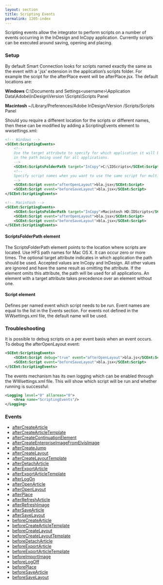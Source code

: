 ```yaml
---
layout: section
title: Scripting Events
permalink: 1205-index
---
```

Scripting events allow the integrator to perform scripts on a number of events occurring in the InDesign and InCopy application. Currently scripts can be executed around saving, opening and placing.

### Setup
By default Smart Connection looks for scripts named exactly the same as the event with a ‘.jsx’ extension in the application’s scripts folder. For example the script for the afterPlace event will be afterPlace.jsx. The default locations are:

**Windows** C:\Documents and Settings\<username>\Application Data\Adobe\InDesign\Version <x>\Scripts\Scripts Panel

**Macintosh** ~/Library/Preferences/Adobe InDesign/Version <x>/Scripts/Scripts Panel

Should you require a different location for the scripts or different names, then these can be modified by adding a ScriptingEvents element to wwsettings.xml:

```xml
<!-- Windows -->
<SCEnt:ScriptingEvents>
    <!--
    Use the target attribute to specify for which application it will be used. Omitting the attribute will result
    in the path being used for all applications.
    -->
    <SCEnt:ScriptsFolderPath target="InCopy">C:\IDScripts</SCEnt:ScriptsFolderPath>
    <!--
    Specify script names when you want to use the same script for multiple events.
    -->
    <SCEnt:Script event="afterOpenLayout">bla.jsx</SCEnt:Script>
    <SCEnt:Script event="beforeSaveLayout">bla.jsx</SCEnt:Script>
</SCEnt:ScriptingEvents>

<!-- Macintosh -->
<SCEnt:ScriptingEvents>
    <SCEnt:ScriptsFolderPath target="InCopy">Macintosh HD:IDScripts</SCEnt:ScriptsFolderPath>
    <SCEnt:Script event="afterOpenLayout">bla.jsx</SCEnt:Script>
    <SCEnt:Script event="beforeSaveLayout">bla.jsx</SCEnt:Script>
</SCEnt:ScriptingEvents>
```

#### ScriptsFolderPath element
The ScriptsFolderPath element points to the location where scripts are located. Use HFS path names for Mac OS X. It can occur zero or more times.
The optional target attribute indicates in which application the path should be used. Accepted values are InCopy and InDesign. All other values are ignored and have the same result as omitting the attribute. If the element omits this attribute, the path will be used for all applications. An element with a target attribute takes precedence over an element without one.

#### Script element
Defines per named event which script needs to be run. Event names are equal to the list in the Events section. For events not defined in the WWsettings.xml file, the default name will be used.

### Troubleshooting
It is possible to debug scripts on a per event basis when an event occurs. To debug the afterOpenLayout event:
```xml
<SCEnt:ScriptingEvents>
    <SCEnt:Script debug="true" event="afterOpenLayout">bla.js</SCEnt:Script>
    <SCEnt:Script event="beforeSaveLayout">bla.jsx</SCEnt:Script>
</SCEnt:ScriptingEvents>
```

The events mechanism has its own logging which can be enabled through the WWsettings.xml file. This will show which script will be run and whether running is successful:
```xml
<Logging level="0" allareas="0">
    <Area name="ScriptingEvents"/>
</Logging>
```

### Events

* [afterCreateArticle](./Events/afterCreateArticle.md)
* [afterCreateArticleTemplate](./Events/afterCreateArticleTemplate.md)
* [afterCreateContinuationElement](./Events/afterCreateContinuationElement.md)
* [afterCreateEnterpriseImageFromElvisImage](./Events/afterCreateEnterpriseImageFromElvisImage.md)
* [afterCreateJump](./Events/afterCreateJump.md)
* [afterCreateLayout](./Events/afterCreateLayout.md)
* [afterCreateLayoutTemplate](./Events/afterCreateLayoutTemplate.md)
* [afterDetachArticle](./Events/afterDetachArticle.md)
* [afterExportArticle](./Events/afterExportArticle.md)
* [afterExportArticleTemplate](./Events/afterExportArticleTemplate.md)
* [afterLogOn](./Events/afterLogOn.md)
* [afterOpenArticle](./Events/afterOpenArticle.md)
* [afterOpenLayout](./Events/afterOpenLayout.md)
* [afterPlace](./Events/afterPlace.md)
* [afterRefreshArticle](./Events/afterRefreshArticle.md)
* [afterRefreshImage](./Events/afterRefreshImage.md)
* [afterSaveArticle](./Events/afterSaveArticle.md)
* [afterSaveLayout](./Events/afterSaveLayout.md)
* [beforeCreateArticle](./Events/beforeCreateArticle.md)
* [beforeCreateArticleTemplate](./Events/beforeCreateArticleTemplate.md)
* [beforeCreateLayout](./Events/beforeCreateLayout.md)
* [beforeCreateLayoutTemplate](./Events/beforeCreateLayoutTemplate.md)
* [beforeDetachArticle](./Events/beforeDetachArticle.md)
* [beforeExportArticle](./Events/beforeExportArticle.md)
* [beforeExportArticleTemplate](./Events/beforeExportArticleTemplate.md)
* [beforeImportImage](./Events/beforeImportImage.md)
* [beforeLogOff](./Events/beforeLogOff.md)
* [beforePlace](./Events/beforePlace.md)
* [beforeSaveArticle](./Events/beforeSaveArticle.md)
* [beforeSaveLayout](./Events/beforeSaveLayout.md)
